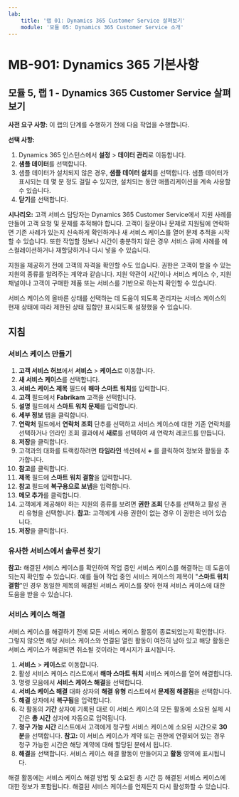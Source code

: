 ```yaml
---
lab:
    title: '랩 01: Dynamics 365 Customer Service 살펴보기'
    module: '모듈 05: Dynamics 365 Customer Service 소개'
---
```


# MB-901: Dynamics 365 기본사항 
## 모듈 5, 랩 1 - Dynamics 365 Customer Service 살펴보기 

**사전 요구 사항:** 이 랩의 단계를 수행하기 전에 다음 작업을 수행합니다. 

**선택 사항:**
1. Dynamics 365 인스턴스에서 **설정** > **데이터 관리**로 이동합니다. 
1. **샘플 데이터**를 선택합니다. 
1. 샘플 데이터가 설치되지 않은 경우, **샘플 데이터 설치**를 선택합니다. 샘플 데이터가 표시되는 데 몇 분 정도 걸릴 수 있지만, 설치되는 동안 애플리케이션을 계속 사용할 수 있습니다. 
1. **닫기**를 선택합니다. 

**시나리오:**
고객 서비스 담당자는 Dynamics 365 Customer Service에서 지원 사례를 만들어 고객 요청 및 문제를 추적해야 합니다. 고객이 질문이나 문제로 지원팀에 연락하면 기존 사례가 있는지 신속하게 확인하거나 새 서비스 케이스를 열어 문제 추적을 시작할 수 있습니다. 또한 작업할 정보나 시간이 충분하지 않은 경우 서비스 큐에 사례를 에스컬레이션하거나 재할당하거나 다시 넣을 수 있습니다.

지원을 제공하기 전에 고객의 자격을 확인할 수도 있습니다. 권한은 고객이 받을 수 있는 지원의 종류를 알려주는 계약과 같습니다. 지원 약관이 시간이나 서비스 케이스 수, 지원 채널이나 고객이 구매한 제품 또는 서비스를 기반으로 하는지 확인할 수 있습니다.

서비스 케이스의 올바른 상태를 선택하는 데 도움이 되도록 관리자는 서비스 케이스의 현재 상태에 따라 제한된 상태 집합만 표시되도록 설정했을 수 있습니다.

## 지침

### 서비스 케이스 만들기

1. **고객 서비스 허브**에서 **서비스** > **케이스**로 이동합니다.
1. **새 서비스 케이스**를 선택합니다.
1. **서비스 케이스 제목** 필드에 **해마 스마트 워치**를 입력합니다.
1. **고객** 필드에서 **Fabrikam** 고객을 선택합니다. 
1. **설명** 필드에서 **스마트 워치 문제**를 입력합니다.
1. **세부 정보** 탭을 클릭합니다.
1. **연락처** 필드에서 **연락처 조회** 단추를 선택하고 서비스 케이스에 대한 기존 연락처를 선택하거나 인라인 조회 결과에서 **새로**를 선택하여 새 연락처 레코드를 만듭니다.
1. **저장**을 클릭합니다.
1. 고객과의 대화를 트랙킹하려면 **타임라인** 섹션에서 **+** 를 클릭하여 정보와 활동을 추가합니다.
1. **참고**를 클릭합니다.
1. **제목** 필드에 **스마트 워치 결함**을 입력합니다.
1. **참고** 필드에 **복구용으로 보냄**을 입력합니다.
1. **메모 추가**를 클릭합니다. 
14.	고객에게 제공해야 하는 지원의 종류를 보려면 **권한 조회** 단추를 선택하고 활성 권리 유형을 선택합니다.
 **참고:** 고객에게 사용 권한이 없는 경우 이 권한은 비어 있습니다.
1. **저장**을 클릭합니다.

### 유사한 서비스에서 솔루션 찾기

**참고:** 해결된 서비스 케이스를 확인하여 작업 중인 서비스 케이스를 해결하는 데 도움이 되는지 확인할 수 있습니다. 예를 들어 작업 중인 서비스 케이스의 제목이 "**스마트 워치 결함**"인 경우 동일한 제목의 해결된 서비스 케이스를 찾아 현재 서비스 케이스에 대한 도움을 받을 수 있습니다.

### 서비스 케이스 해결

서비스 케이스를 해결하기 전에 모든 서비스 케이스 활동이 종료되었는지 확인합니다. 그렇지 않으면 해당 서비스 케이스와 연결된 열린 활동이 여전히 남아 있고 해당 활동은 서비스 케이스가 해결되면 취소될 것이라는 메시지가 표시됩니다.

1. **서비스** > **케이스**로 이동합니다.
1. 활성 서비스 케이스 리스트에서 **해마 스마트 워치** 서비스 케이스를 열어 해결합니다.
1. 명령 모음에서 **서비스 케이스 해결**을 선택합니다.
1. **서비스 케이스 해결** 대화 상자의 **해결 유형** 리스트에서 **문제점 해결됨**을 선택합니다.
1. **해결** 상자에서 **복구됨**을 입력합니다.
1. 각 활동의 **기간** 상자에 기록된 대로 이 서비스 케이스의 모든 활동에 소요된 실제 시간은 **총 시간** 상자에 자동으로 입력됩니다.
1. **청구 가능 시간** 리스트에서 고객에게 청구할 서비스 케이스에 소요된 시간으로 **30분**을 선택합니다.
 **참고:** 이 서비스 케이스가 계약 또는 권한에 연결되어 있는 경우 청구 가능한 시간은 해당 계약에 대해 할당된 분에서 됩니다.
1. **해결**을 선택합니다. 서비스 케이스 해결 활동이 만들어지고 **활동** 영역에 표시됩니다. 

해결 활동에는 서비스 케이스 해결 방법 및 소요된 총 시간 등 해결된 서비스 케이스에 대한 정보가 포함됩니다. 해결된 서비스 케이스를 언제든지 다시 활성화할 수 있습니다.
